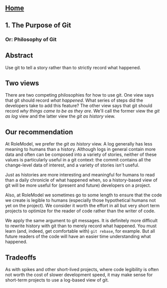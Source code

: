 ## [Home](../README.md)

## 1. The Purpose of Git

### Or: Philosophy of Git

## Abstract

Use git to tell a story rather than to strictly record what happened.

## Two views

There are two competing philosophies for how to use git. One view says that git
should record _what happened_. What series of steps did the developers take
to add this feature? The other view says that git should record _why things
came to be as they are_. We'll call the former view the _git as log_ view and
the latter view the _git as history_ view.

## Our recommendation

At RoleModel, we prefer the _git as history_ view. A log generally has less
meaning to humans than a history. Although logs in general contain more data
and often can be composed into a variety of stories, neither of these values is
particularly useful in a git context: the commit contains all the change-level
data of interest, and a variety of stories isn't useful.

Just as histories are more interesting and meaningful for humans to read than a
daily chronicle of what happened when, so a history-based view of git will be
more useful for (present and future) developers on a project.

Also, at RoleModel we sometimes go to some length to ensure that the code we
create is legible to humans (especially those hypothetical humans not yet on
the project). We consider it worth the effort in all but very short term
projects to optimize for the reader of code rather than the writer of code.

We apply the same argument to git messages. It is definitely more difficult to
rewrite history with git than to merely record what happened. You must learn
(and, indeed, get comfortable with) `git rebase`, for example. But all future
readers of the code will have an easier time understanding what happened.

## Tradeoffs

As with spikes and other short-lived projects, where code legibility is often
not worth the cost of slower development speed, it may make sense for
short-term projects to use a log-based view of git.
